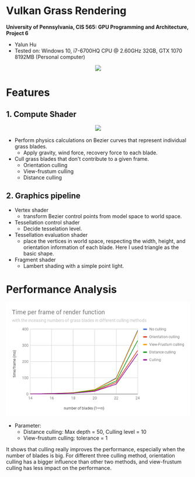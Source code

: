 Vulkan Grass Rendering
========================

**University of Pennsylvania, CIS 565: GPU Programming and Architecture, Project 6**

* Yalun Hu
* Tested on: Windows 10, i7-6700HQ CPU @ 2.60GHz 32GB, GTX 1070 8192MB (Personal computer)

<p align="center">
  <img src="img/2.gif">
</p>

# Features

## 1. Compute Shader

<p align="center">
  <img src="img/blade_model.jpg">
</p>

* Perform physics calculations on Bezier curves that represent individual grass blades.
    * Apply gravity, wind force, recovery force to each blade.
* Cull grass blades that don't contribute to a given frame.
    * Orientation culling
    * View-frustum culling
    * Distance culling

## 2. Graphics pipeline
* Vertex shader
    * transform Bezier control points from model space to world space.
* Tessellation control shader
    * Decide tesselation level.
* Tessellation evaluation shader
    * place the vertices in world space, respecting the width, height, and orientation information of each blade. Here I used triangle as the basic shape.
* Fragment shader
    * Lambert shading with a simple point light.

# Performance Analysis
<p align="center">
  <img src="img/chart.png">
</p>

* Parameter:
    * Distance culling: Max depth = 50, Culling level = 10
    * View-frustum culling: tolerance = 1

It shows that culling really improves the performance, especially when the number of blades is big. For different three culling method, orientation culling has a bigger influence than other two methods, and view-frustum culling has less impact on the performance.
